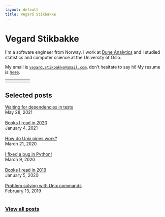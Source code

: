 ```yaml
---
layout: default
title: Vegard Stikbakke
---
```


# Vegard Stikbakke

I'm a software engineer from Norway.
I work at [Dune Analytics](https://duneanalytics.com/) and I studied statistics and computer science at the University of Oslo.

My email is <code>vegard.stikbakke@gmail.com</code>, don't hesitate to say hi!
My resume is [here](assets/pdf/Resume.pdf).

<table>
  <tr>
    <td><a href="https://github.com/vegarsti"><i class="fab fa-github" aria-hidden="true"></i></a></td>
    <td><a href="https://twitter.com/vegardstikbakke"><i class="fab fa-twitter" aria-hidden="true"></i></a></td>
    <td><a href="https://www.goodreads.com/user/show/3400170-vegard-stikbakke"><i class="fab fa-goodreads" aria-hidden="true"></i></a></td>
    <td><a href="https://linkedin.com/in/vegardstikbakke"><i class="fab fa-linkedin" aria-hidden="true"></i></a></td>
    <td><a href="assets/pdf/Resume.pdf"><i class="fas fa-file-alt" aria-hidden="true"></i></a></td>
  </tr>
</table>


## Selected posts
<div>
<div>
<a href="dependencies/">Waiting for dependencies in tests</a>
<br />May 28, 2021
</div>
<br />
<div>
<a href="books-2020/">Books I read in 2020</a>
<br />January 4, 2021
</div>
<br />
<div>
<a href="how-do-pipes-work-sigpipe/">How do Unix pipes work?</a>
<br />March 21, 2020
</div>
<br />
<div>
<a href="python-contribution/">I fixed a bug in Python!</a>
<br />March 9, 2020
</div>
<br />
<div>
<a href="books-2019/">Books I read in 2019</a>
<br />January 5, 2020
</div>
<br />
<div>
<a href="unix/">Problem solving with Unix commands</a>
<br />February 13, 2019
</div>
<br />
<h3><a href="blog/">View all posts</a></h3>
</div>
